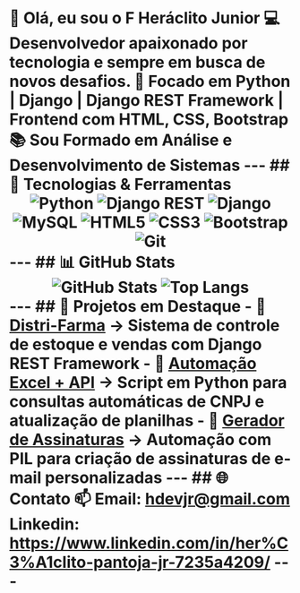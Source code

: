# 👋 Olá, eu sou o F Heráclito Junior 💻 Desenvolvedor apaixonado por tecnologia e sempre em busca de novos desafios. 🚀 Focado em **Python | Django | Django REST Framework | Frontend com HTML, CSS, Bootstrap** 📚 Sou Formado em Análise e Desenvolvimento de Sistemas --- ## 🔧 Tecnologias & Ferramentas <div align="center"> ![Python](https://img.shields.io/badge/-Python-333?style=for-the-badge&logo=python) ![Django REST](https://img.shields.io/badge/-Django%20REST-ff1709?style=for-the-badge&logo=django&logoColor=white) ![Django](https://img.shields.io/badge/-Django-092E20?style=for-the-badge&logo=django) ![MySQL](https://img.shields.io/badge/-MySQL-4479A1?style=for-the-badge&logo=mysql&logoColor=white) ![HTML5](https://img.shields.io/badge/-HTML5-E34F26?style=for-the-badge&logo=html5&logoColor=white) ![CSS3](https://img.shields.io/badge/-CSS3-1572B6?style=for-the-badge&logo=css3) ![Bootstrap](https://img.shields.io/badge/-Bootstrap-563D7C?style=for-the-badge&logo=bootstrap) ![Git](https://img.shields.io/badge/-Git-F05032?style=for-the-badge&logo=git&logoColor=white) </div> --- ## 📊 GitHub Stats <div align="center"> ![GitHub Stats](https://github-readme-stats.vercel.app/api?username=HDevJr&show_icons=true&theme=tokyonight) ![Top Langs](https://github-readme-stats.vercel.app/api/top-langs/?username=HDevJr&layout=compact&theme=tokyonight) </div> --- ## 📌 Projetos em Destaque - 🔹 [**Distri-Farma**](https://github.com/HDevJr/Distri-Farma) → Sistema de controle de estoque e vendas com Django REST Framework - 🔹 [**Automação Excel + API**](#) → Script em Python para consultas automáticas de CNPJ e atualização de planilhas - 🔹 [**Gerador de Assinaturas**](#) → Automação com PIL para criação de assinaturas de e-mail personalizadas --- ## 🌐 Contato 📫 **Email:** hdevjr@gmail.com <br> **Linkedin:** https://www.linkedin.com/in/her%C3%A1clito-pantoja-jr-7235a4209/ ---
